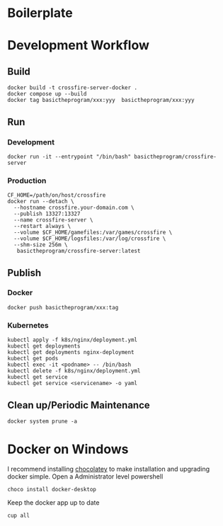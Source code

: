 # Boilerplate
# Development Workflow
## Build
```
docker build -t crossfire-server-docker .
docker compose up --build
docker tag basictheprogram/xxx:yyy  basictheprogram/xxx:yyy
```
## Run
### Development
```
docker run -it --entrypoint "/bin/bash" basictheprogram/crossfire-server
```
### Production
```
CF_HOME=/path/on/host/crossfire
docker run --detach \
  --hostname crossfire.your-domain.com \
  --publish 13327:13327
  --name crossfire-server \
  --restart always \
  --volume $CF_HOME/gamefiles:/var/games/crossfire \
  --volume $CF_HOME/logsfiles:/var/log/crossfire \
  --shm-size 256m \
   basictheprogram/crossfire-server:latest
```
## Publish
### Docker
```
docker push basictheprogram/xxx:tag
```
### Kubernetes
```
kubectl apply -f k8s/nginx/deployment.yml
kubectl get deployments
kubectl get deployments nginx-deployment
kubectl get pods
kubectl exec -it <podname> -- /bin/bash
kubectl delete -f k8s/nginx/deployment.yml
kubectl get service
kubectl get service <servicename> -o yaml
```
## Clean up/Periodic Maintenance
```
docker system prune -a
```

# Docker on Windows
I recommend installing [chocolatey](https://chocolatey.org/install) to make
installation and upgrading docker simple. Open a Administrator level powershell
```
choco install docker-desktop
```
Keep the docker app up to date
```
cup all
```
